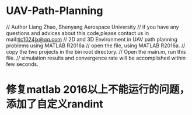 #  UAV-Path-Planning
// Author Liang Zhao, Shenyang Aerospace University
// if you have any questions and advices about this code,please contact us in mail:tjc1024jx@qq.com
// 2D and 3D Environment in UAV path planning problems using MATLAB R2016a
// open the file, using MATLAB R2016a.
// copy the two projects in the bin root directory.
// Open the main.m, run this file.
// simulation results and convergence rate will be accomplished within few seconds.

# 修复matlab 2016以上不能运行的问题，添加了自定义randint
